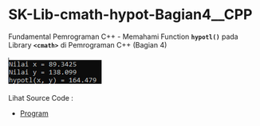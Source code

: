 # SK-Lib-cmath-hypot-Bagian4__CPP
Fundamental Pemrograman C++ - Memahami Function <code><b>hypotl()</b></code> pada Library <code><b>&lt;cmath></b></code> di Pemrograman C++ (Bagian 4)<br><br>
<img src="https://github.com/RizkyKhapidsyah/SK-Lib-cmath-hypot-Bagian4__CPP/blob/master/SK-Lib-cmath-hypot-Bagian4__CPP/result/001.PNG"><br><br>
Lihat Source Code : <br>
- <a href="https://github.com/RizkyKhapidsyah/SK-Lib-cmath-hypot-Bagian4__CPP/blob/master/SK-Lib-cmath-hypot-Bagian4__CPP/Source.cpp">Program</a>
